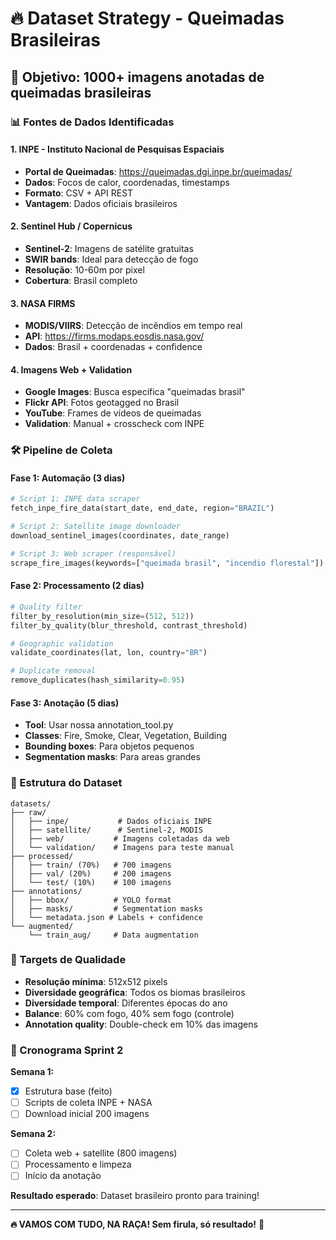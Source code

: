 # 🔥 Dataset Strategy - Queimadas Brasileiras

## 🎯 Objetivo: 1000+ imagens anotadas de queimadas brasileiras

### 📊 Fontes de Dados Identificadas

#### 1. **INPE - Instituto Nacional de Pesquisas Espaciais**
- **Portal de Queimadas**: https://queimadas.dgi.inpe.br/queimadas/
- **Dados**: Focos de calor, coordenadas, timestamps
- **Formato**: CSV + API REST
- **Vantagem**: Dados oficiais brasileiros

#### 2. **Sentinel Hub / Copernicus**
- **Sentinel-2**: Imagens de satélite gratuitas
- **SWIR bands**: Ideal para detecção de fogo
- **Resolução**: 10-60m por pixel
- **Cobertura**: Brasil completo

#### 3. **NASA FIRMS**
- **MODIS/VIIRS**: Detecção de incêndios em tempo real
- **API**: https://firms.modaps.eosdis.nasa.gov/
- **Dados**: Brasil + coordenadas + confidence

#### 4. **Imagens Web + Validation**
- **Google Images**: Busca específica "queimadas brasil"
- **Flickr API**: Fotos geotagged no Brasil
- **YouTube**: Frames de vídeos de queimadas
- **Validation**: Manual + crosscheck com INPE

### 🛠️ Pipeline de Coleta

#### Fase 1: Automação (3 dias)
```python
# Script 1: INPE data scraper
fetch_inpe_fire_data(start_date, end_date, region="BRAZIL")

# Script 2: Satellite image downloader  
download_sentinel_images(coordinates, date_range)

# Script 3: Web scraper (responsável)
scrape_fire_images(keywords=["queimada brasil", "incendio florestal"])
```

#### Fase 2: Processamento (2 dias)
```python
# Quality filter
filter_by_resolution(min_size=(512, 512))
filter_by_quality(blur_threshold, contrast_threshold)

# Geographic validation
validate_coordinates(lat, lon, country="BR")

# Duplicate removal
remove_duplicates(hash_similarity=0.95)
```

#### Fase 3: Anotação (5 dias)
- **Tool**: Usar nossa annotation_tool.py
- **Classes**: Fire, Smoke, Clear, Vegetation, Building
- **Bounding boxes**: Para objetos pequenos
- **Segmentation masks**: Para areas grandes

### 📁 Estrutura do Dataset

```
datasets/
├── raw/
│   ├── inpe/           # Dados oficiais INPE
│   ├── satellite/      # Sentinel-2, MODIS
│   ├── web/           # Imagens coletadas da web
│   └── validation/    # Imagens para teste manual
├── processed/
│   ├── train/ (70%)   # 700 imagens
│   ├── val/ (20%)     # 200 imagens  
│   └── test/ (10%)    # 100 imagens
├── annotations/
│   ├── bbox/          # YOLO format
│   ├── masks/         # Segmentation masks
│   └── metadata.json # Labels + confidence
└── augmented/
    └── train_aug/     # Data augmentation
```

### 🎯 Targets de Qualidade

- **Resolução mínima**: 512x512 pixels
- **Diversidade geográfica**: Todos os biomas brasileiros
- **Diversidade temporal**: Diferentes épocas do ano
- **Balance**: 60% com fogo, 40% sem fogo (controle)
- **Annotation quality**: Double-check em 10% das imagens

### 🚀 Cronograma Sprint 2

**Semana 1:**
- [x] Estrutura base (feito)
- [ ] Scripts de coleta INPE + NASA
- [ ] Download inicial 200 imagens

**Semana 2:**  
- [ ] Coleta web + satellite (800 imagens)
- [ ] Processamento e limpeza
- [ ] Início da anotação

**Resultado esperado**: Dataset brasileiro pronto para training!

---

**🔥 VAMOS COM TUDO, NA RAÇA! Sem firula, só resultado!** 💪
